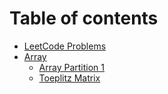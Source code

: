 # Table of contents

* [LeetCode Problems](README.md)
* [Array](array/README.md)
  * [Array Partition 1](array/array-partition-1.md)
  * [Toeplitz Matrix](array/toeplitz-matrix.md)
